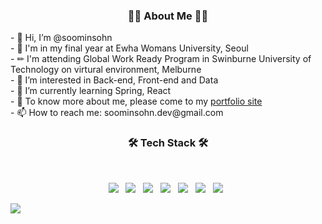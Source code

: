 <h3 align="center"><b>👩‍💻 About Me 👩‍💻</b></h3>  
<!-- <br> -->
<p align="left">
- 👋 Hi, I’m @soominsohn  <br>
- 📖 I'm in my final year at Ewha Womans University, Seoul  <br>
- ✏ I'm attending Global Work Ready Program in Swinburne University of Technology on virtural environment, Melburne    <br>
- 👀 I’m interested in Back-end, Front-end and Data  <br>
- 🌱 I’m currently learning Spring, React  <br>
- 💾 To know more about me, please come to my <a href="https://soominsohn.github.io/"> portfolio site</a>  <br>
- 📫 How to reach me: soominsohn.dev@gmail.com  <br>  
<!-- - 💞️ I’m looking to collaborate on ... -->

</p>


<h3 align="center"><b>🛠 Tech Stack 🛠</b></h3>
</br>
<p align="center">
<img src="https://img.shields.io/badge/HTML5-E34F26?style=flat-square&logo=HTML5&logoColor=white"/></a> &nbsp
<img src="https://img.shields.io/badge/CSS3-1572B6?style=flat-square&logo=CSS3&logoColor=white"/></a> &nbsp
<!-- <img src="https://img.shields.io/badge/JavaScript-F7DF1E?style=flat-square&logo=JavaScript&logoColor=white"/></a> &nbsp -->
<img src="https://img.shields.io/badge/Spring-339933?style=flat-square&logo=Spring&logoColor=white"/></a> &nbsp
<!-- <img src="https://img.shields.io/badge/Android-3DDC84?style=flat-square&logo=Android&logoColor=white"/></a> &nbsp -->
<img src="https://img.shields.io/badge/MySQL-4479A1?style=flat-square&logo=MySQL&logoColor=white"/></a> &nbsp 
<img src="https://img.shields.io/badge/Python-3776AB?style=flat-square&logo=Python&logoColor=white"/></a> &nbsp 
<img src="https://img.shields.io/badge/Java-007396?style=flat-square&logo=Java&logoColor=white"/></a> &nbsp 
<img src="https://img.shields.io/badge/C-A8B9CC?style=flat-square&logo=C&logoColor=white"/></a> &nbsp </p>

<!---
soominsohn/soominsohn is a ✨ special ✨ repository because its `README.md` (this file) appears on your GitHub profile.
You can click the Preview link to take a look at your changes.
--->  

<a href="https://hits.seeyoufarm.com"><img src="https://hits.seeyoufarm.com/api/count/incr/badge.svg?url=https%3A%2F%2Fgithub.com%2Fsoominsohn%2F&count_bg=%2379C83D&title_bg=%23555555&icon=&icon_color=%23E7E7E7&title=hits&edge_flat=false"/></a>


